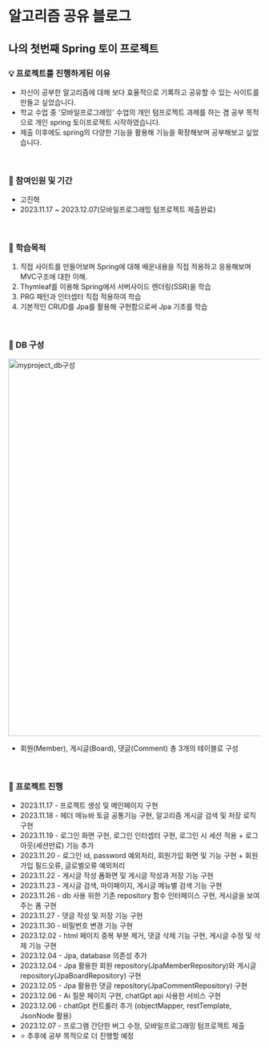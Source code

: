 # 알고리즘 공유 블로그
## 나의 첫번째 Spring 토이 프로젝트


### 💡 프로젝트를 진행하게된 이유
- 자신이 공부한 알고리즘에 대해 보다 효율적으로 기록하고 공유할 수 있는 사이트를 만들고 싶었습니다.
- 학교 수업 중 '모바일프로그래밍' 수업의 개인 텀프로젝트 과제를 하는 겸 공부 목적으로 개인 spring 토이프로젝트 시작하였습니다.
- 제출 이후에도 spring의 다양한 기능을 활용해 기능을 확장해보며 공부해보고 싶었습니다.
<br/>

### 👨 참여인원 및 기간
- 고진혁
- 2023.11.17 ~ 2023.12.07(모바일프로그래밍 텀프로젝트 제출완료)
<br/>

### 📘 학습목적
1. 직접 사이트를 만들어보며 Spring에 대해 배운내용을 직접 적용하고 응용해보며 MVC구조에 대한 이해.
2. Thymleaf를 이용해 Spring에서 서버사이드 렌더링(SSR)을 학습
3. PRG 패턴과 인터셉터 직접 적용하여 학습
4. 기본적인 CRUD를 Jpa를 활용해 구현함으로써 Jpa 기초를 학습
<br/>

### 📁 DB 구성
<img width="753" alt="myproject_db구성" src="https://github.com/KJH0476/My_Project/assets/148829100/cccc53ec-2946-44f2-8c15-a62509fbfc71">
 
- 회원(Member), 게시글(Board), 댓글(Comment) 총 3개의 테이블로 구성
<br/>

### 📅 프로젝트 진행
- 2023.11.17 - 프로젝트 생성 및 메인페이지 구현
- 2023.11.18 - 헤더 메뉴바 토글 공통기능 구현, 알고리즘 게시글 검색 및 저장 로직 구현
- 2023.11.19 - 로그인 화면 구현, 로그인 인터셉터 구현, 로그인 시 세션 적용 + 로그아웃(세션만료) 기능 추가
- 2023.11.20 - 로그인 id, password 예외처리, 회원가입 화면 및 기능 구현 + 회원가입 필드오류, 글로벌오류 예외처리
- 2023.11.22 - 게시글 작성 폼화면 및 게시글 작성과 저장 기능 구현
- 2023.11.23 - 게시글 검색, 마이페이지, 게시글 메뉴별 검색 기능 구현
- 2023.11.26 - db 사용 위한 기존 repository 함수 인터페이스 구현, 게시글을 보여주는 폼 구현
- 2023.11.27 - 댓글 작성 및 저장 기능 구현
- 2023.11.30 - 비밀번호 변경 기능 구현
- 2023.12.02 - html 페이지 중복 부분 제거, 댓글 삭제 기능 구현, 게시글 수정 및 삭제 기능 구현
- 2023.12.04 - Jpa, database 의존성 추가
- 2023.12.04 - Jpa 활용한 회원 repository(JpaMemberRepository)와 게시글 repository(JpaBoardRepository) 구현
- 2023.12.05 - Jpa 활용한 댓글 repository(JpaCommentRepository) 구현
- 2023.12.06 - Ai 질문 페이지 구현, chatGpt api 사용한 서비스 구현
- 2023.12.06 - chatGpt 컨트롤러 추가 (objectMapper, restTemplate, JsonNode 활용)
- 2023.12.07 - 프로그램 간단한 버그 수정, 모바일프로그래밍 텀프로젝트 제출
- ⭐ 추후에 공부 목적으로 더 진행할 예정

